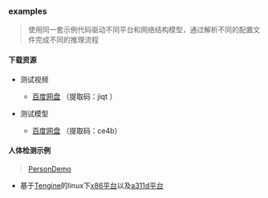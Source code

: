 ### examples

> 使用同一套示例代码驱动不同平台和网络结构模型，通过解析不同的配置文件完成不同的推理流程

#### 下载资源

- 测试视频

  - [百度网盘](https://pan.baidu.com/s/1sBfN5jlbQbZjSEFX9tHu6A)  （提取码：jiqt ）

    

- 测试模型

  - [百度网盘](https://pan.baidu.com/s/1Ke800yyqRWITlQo4LO_U9w)  （提取码：ce4b）



#### 人体检测示例

> [PersonDemo](./PersonDemo)

* 基于[Tengine](https://github.com/OAID/Tengine)的linux下[x86平台](../docs/example_x86.md)以及[a311d平台](../docs/example_a311d.md)

  

